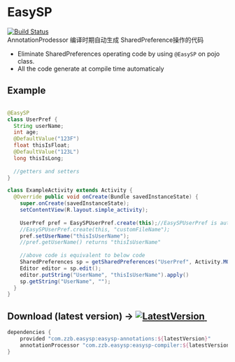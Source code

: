 # EasySP
[![Build Status](https://travis-ci.org/BaronZ/EasySP.png?branch=master)](https://travis-ci.org/BaronZ/EasySP)  
AnnotationProdessor 编译时期自动生成 SharedPreference操作的代码  

 * Eliminate SharedPreferences operating code by using `@EasySP` on pojo class.
 * All the code generate at compile time automaticaly
 
 
Example
--------

```java

@EasySP
class UserPref {
  String userName;
  int age;
  @DefaultValue("123F")
  float thisIsFloat;
  @DefaultValue("123L")
  long thisIsLong;
  
  //getters and setters
}  

class ExampleActivity extends Activity {
  @Override public void onCreate(Bundle savedInstanceState) {
    super.onCreate(savedInstanceState);
    setContentView(R.layout.simple_activity);
    
    UserPref pref = EasySPUserPref.create(this);//EasySPUserPref is auto generate at compile time
    //EasySPUserPref.create(this, "customFileName");
    pref.setUserName("thisIsUserName");
    //pref.getUserName() returns "thisIsUserName"
    
    //above code is equivalent to below code
    SharedPreferences sp = getSharedPreferences("UserPref", Activity.MODE_PRIVATE);
    Editor editor = sp.edit();
    editor.putString("UserName", "thisIsUserName").apply()
    sp.getString("UserName", "");
  }
}
```
Download (latest version) -> [ ![LatestVersion](https://api.bintray.com/packages/baronz/maven/easysp-compiler/images/download.svg) ](https://bintray.com/baronz/maven/easysp-compiler/_latestVersion)  
--------

```groovy
dependencies {
    provided "com.zzb.easysp:easysp-annotations:${latestVersion}"
    annotationProcessor "com.zzb.easysp:easysp-compiler:${latestVersion}"
}
```
